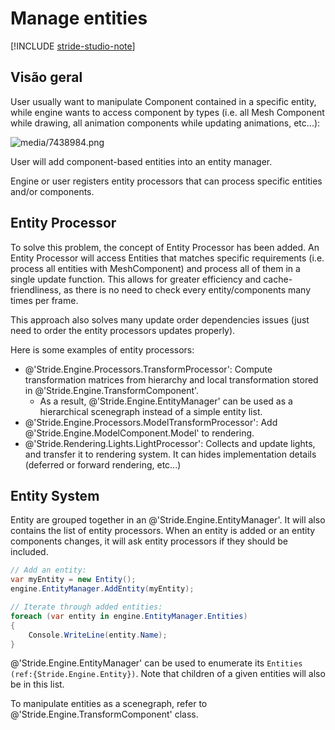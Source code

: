 # Manage entities

[!INCLUDE [stride-studio-note](../../../includes/under-construction-note.md)]

## Visão geral

User usually want to manipulate Component contained in a specific entity, while engine wants to access component by types (i.e. all Mesh Component while drawing, all animation components while updating animations, etc...):

![media/7438984.png](media/7438984.png)


User will add component-based entities into an entity manager.

Engine or user registers entity processors that can process specific entities and/or components.

## Entity Processor

To solve this problem, the concept of Entity Processor has been added. An Entity Processor will access Entities that matches specific requirements (i.e. process all entities with MeshComponent) and process all of them in a single update function. This allows for greater efficiency and cache-friendliness, as there is no need to check every entity/components many times per frame.

This approach also solves many update order dependencies issues (just need to order the entity processors updates properly).

Here is some examples of entity processors:

- @'Stride.Engine.Processors.TransformProcessor': Compute transformation matrices from hierarchy and local transformation stored in @'Stride.Engine.TransformComponent'.
  - As a result, @'Stride.Engine.EntityManager' can be used as a hierarchical scenegraph instead of a simple entity list.
- @'Stride.Engine.Processors.ModelTransformProcessor': Add @'Stride.Engine.ModelComponent.Model' to rendering.
- @'Stride.Rendering.Lights.LightProcessor': Collects and update lights, and transfer it to rendering system. It can hides implementation details (deferred or forward rendering, etc...)

## Entity System

Entity are grouped together in an @'Stride.Engine.EntityManager'. It will also contains the list of entity processors. When an entity is added or an entity components changes, it will ask entity processors if they should be included.

```cs
// Add an entity:
var myEntity = new Entity();
engine.EntityManager.AddEntity(myEntity);

// Iterate through added entities:
foreach (var entity in engine.EntityManager.Entities)
{
	Console.WriteLine(entity.Name);
}
```

@'Stride.Engine.EntityManager' can be used to enumerate its `Entities (ref:{Stride.Engine.Entity})`. Note that children of a given entities will also be in this list.

To manipulate entities as a scenegraph, refer to @'Stride.Engine.TransformComponent' class.

